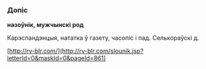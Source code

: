 ### Допіс
**назоўнік, мужчынскі род**

Карэспандэнцыя, нататка ў газету, часопіс і пад. Селькораўскі д.

<a rel="author">[http://rv-blr.com/](http://rv-blr.com/slounik.jsp?letterId=0&maskId=0&pageId=861)</a>
